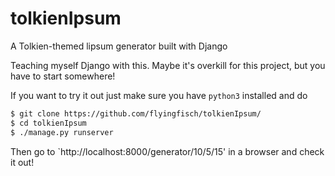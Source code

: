# tolkienIpsum
A Tolkien-themed lipsum generator built with Django

Teaching myself Django with this. Maybe it's overkill for this project, but you have to start somewhere!

If you want to try it out just make sure you have `python3` installed and do

~~~bash
$ git clone https://github.com/flyingfisch/tolkienIpsum/
$ cd tolkienIpsum
$ ./manage.py runserver
~~~

Then go to `http://localhost:8000/generator/10/5/15' in a browser and check it out!

